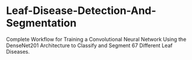 # Leaf-Disease-Detection-And-Segmentation
Complete Workflow for Training a Convolutional Neural Network Using the DenseNet201 Architecture to Classify and Segment 67 Different Leaf Diseases.
